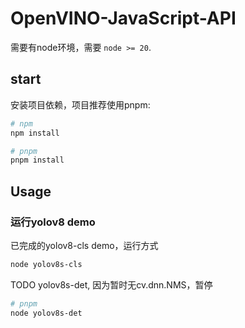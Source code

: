 # OpenVINO-JavaScript-API

需要有node环境，需要 `node >= 20`.

## start

安装项目依赖，项目推荐使用pnpm:

```bash
# npm
npm install

# pnpm
pnpm install
```

## Usage

### 运行yolov8 demo

已完成的yolov8-cls demo，运行方式

```bash
node yolov8s-cls
```
TODO yolov8s-det, 因为暂时无cv.dnn.NMS，暂停

```bash
# pnpm
node yolov8s-det
```

